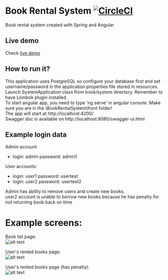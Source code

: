 # Book Rental System [![CircleCI](https://circleci.com/gh/grzegorz103/BookRentalSystem.svg?style=svg)](https://circleci.com/gh/grzegorz103/BookRentalSystem)
Book rental system created with Spring and Angular

## Live demo
Check [live demo](https://rent-book.herokuapp.com/)

## How to run it?
This application uses PostgreSQL so configure your database first and set username/password in the application.properties file stored in resources.  
Launch SystemApplication class from book/system directory. Remember to have Lombok plugin installed.   
To start angular app, you need to type 'ng serve' in angular console. Make sure you are in the \BookRentalSystem\front folder!  
The app will start at http://localhost:4200/  
Swagger doc is available on http://localhost:8080/swagger-ui.html  
## Example login data
Admin account
* login: admin password: admin1

User accounts:
* login: user1 password: usertest
* login: user2 password: usertest2

Admin has ability to remove users and create new books.  
user2 account is unable to borrow new books because he has penalty for not returning book back on time

# Example screens:  

Book list page:  
![alt text](https://i.imgur.com/j96d8dn.png)  

User's rented books page:  
![alt text](https://i.imgur.com/ZK1bH90.png)

User's rented books page (has penalty):   
![alt text](https://imgur.com/qaNc4n2.png)
